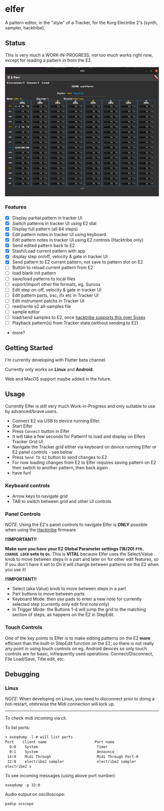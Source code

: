 # elfer

A pattern editor, in the "style" of a Tracker, for the Korg Electribe 2's (synth, sampler, hacktribe).

## Status

This is very much a WORK-IN-PROGRESS, not too much works right now, except for reading a pattern in from the E2.

![screenshot](docs/screenshot-4.png)

### Features

* [x] Display partial pattern in tracker UI
* [x] Switch patterns in tracker UI using E2 dial
* [x] Display full pattern (all 64 steps) 
* [x] Edit pattern notes in tracker UI using keyboard
* [x] Edit pattern notes in tracker UI using E2 controls (Hacktribe only)
* [x] Send edited pattern back to E2
* [x] Stash/Load current pattern with app
* [x] display step on/off, velocity & gate in tracker UI
* [X] Send pattern to E2 current pattern, not save to pattern slot on E2
* [ ] Button to reload current pattern from E2 
* [ ] load blank init pattern
* [ ] save/load patterns to local files
* [ ] export/import other file formats, eg. Sunvox
* [ ] Edit step on-off, velocity & gate in tracker UI
* [ ] Edit pattern parts, osc, ifx etc in Tracker UI
* [ ] Edit instrument patchs in Tracker UI
* [ ] read/write e2 all-samples file
* [ ] sample editor
* [ ] load/send samples to E2, once [hacktribe supports this over Sysex](https://github.com/bangcorrupt/hacktribe/discussions/65)
* [ ] Playback pattern(s) from Tracker state (without sending to E2)
* more?

## Getting Started

I'm currently developing with Flutter beta channel.

Currently only works on **Linux** and **Android**.

Web and MacOS support maybe added in the future.

## Usage

Currently Elfer is still very much Work-in-Progress and only suitable to use by advanced/brave users.

* Connect E2 via USB to device running Elfer.
* Start Elfer
* Press `Connect` button in Elfer
* It will take a few seconds for Pattern1 to load and display on Elfers Tracker Grid UI
* Navigate the Tracker grid either via keyboard on device running Elfer or E2 panel controls - see below
* Press `Send TO E2` button to send changes to E2
* For now loading changes from E2 to Elfer requires saving pattern on E2 then switch to another pattern, then back again
* have fun!

### Keyboard controls

* Arrow keys to navigate grid
* TAB to switch between grid and other UI controls

### Panel Controls

_NOTE_: Using the E2's panel controls to navigate Elfer is **ONLY** possible when using the [Hacktribe](https://github.com/bangcorrupt/hacktribe) firmware.

**!!IMPORTANT!!**

**Make sure you have your E2 Global Parameter settings (18/20) `PTN. CHANGE LOCK` sete to `On`.**
This is **VITAL** because Elfer uses the Select/Value knob to move between steps in a part and later on for other edit features, so if you don't have it set to On it will change between patterns on the E2 when you use it!

**!!IMPORTANT!!**

* Select (aka Value) knob to move between steps in a part
* Part buttons to move between parts
* Keyboard Mode: then use pads to enter a new note for currently selected step (currently only edit first note only)
* In Trigger Mode: the Buttons 1-4 will jump the grid to the matching section of steps, as happens on the E2 in StepEdit.

### Touch Controls

One of the key points to Elfer is to make editing patterns on the E2 **more** efficient than the built-in StepEdit function on the E2, so there is not really any point in using touch controls on eg. Android devices so only touch controls are for basic, infrequently used operations: Connect/Disconnect, File Load/Save, Title edit, etc.


## Debugging

### Linux

_NOTE:_ When developing on Linux, you need to disconnect prior to doing a hot-restart, otehrwise the Midi connection will lock up.

----

To check midi incoming via cli.

To  list ports:
```
> aseqdump -l # will list ports
Port    Client name                      Port name
  0:0    System                           Timer
  0:1    System                           Announce
 14:0    Midi Through                     Midi Through Port-0
 32:0    electribe2 sampler               electribe2 sampler electribe2 s
```

To see incoming messages (using above port number):
```
aseqdump -p 32:0
```

Audio output on oscilloscope:
```
padsp xoscope
```
